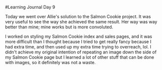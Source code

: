 #Learning Journal Day 9

Today we went over Allie's solution to the Salmon Cookie project. It was very useful to see the way she achieved the same result. Her way was way better than mine; mine works but is more convoluted.

I worked on styling my Salmon Cookie index and sales pages, and it was more difficult than I thought because I tried to get really fancy because I had extra time, and then used up my extra time trying to overreach, lol. I didn't achieve my original intention of repeating an image down the side of my Salmon Cookie page but I learned a lot of other stuff that can be done with images, so it definitely was not a waste.